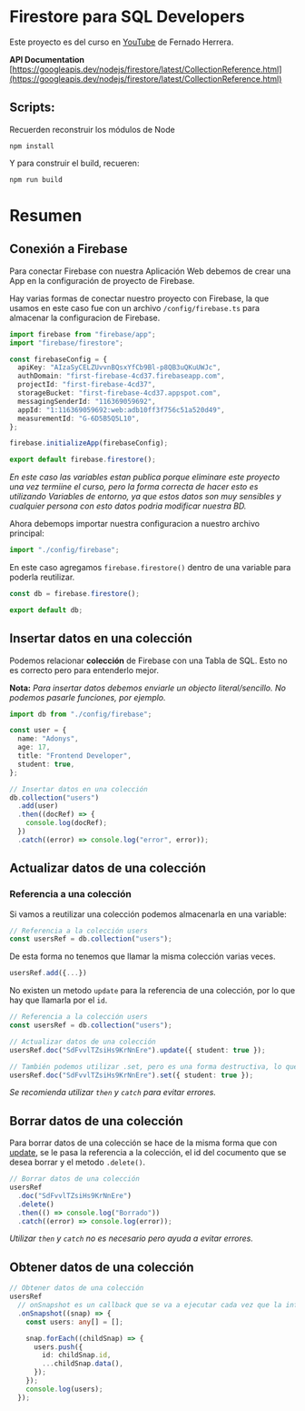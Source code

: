 # Firestore para SQL Developers

Este proyecto es del curso en [YouTube](https://www.youtube.com/playlist?list=PLCKuOXG0bPi29EkcAuVCln9ISbExcQk66) de Fernado Herrera.

**API Documentation** [https://googleapis.dev/nodejs/firestore/latest/CollectionReference.html](https://googleapis.dev/nodejs/firestore/latest/CollectionReference.html)

## Scripts:

Recuerden reconstruir los módulos de Node

```
npm install
```

Y para construir el build, recueren:

```
npm run build
```

# Resumen

## Conexión a Firebase

Para conectar Firebase con nuestra Aplicación Web debemos de crear una App en la configuración de proyecto de Firebase.

Hay varias formas de conectar nuestro proyecto con Firebase, la que usamos en este caso fue con un archivo `/config/firebase.ts` para almacenar la configuracion de Firebase.

```ts
import firebase from "firebase/app";
import "firebase/firestore";

const firebaseConfig = {
  apiKey: "AIzaSyCELZUvvnBQsxYfCb9Bl-p8QB3uQKuUWJc",
  authDomain: "first-firebase-4cd37.firebaseapp.com",
  projectId: "first-firebase-4cd37",
  storageBucket: "first-firebase-4cd37.appspot.com",
  messagingSenderId: "116369059692",
  appId: "1:116369059692:web:adb10ff3f756c51a520d49",
  measurementId: "G-6D5B5Q5L10",
};

firebase.initializeApp(firebaseConfig);

export default firebase.firestore();
```

_En este caso las variables estan publica porque eliminare este proyecto una vez termiine el curso, pero la forma correcta de hacer esto es utilizando Variables de entorno, ya que estos datos son muy sensibles y cualquier persona con esto datos podria modificar nuestra BD._

Ahora debemops importar nuestra configuracion a nuestro archivo principal:

```ts
import "./config/firebase";
```

En este caso agregamos `firebase.firestore()` dentro de una variable para poderla reutilizar.

```ts
const db = firebase.firestore();

export default db;
```

## Insertar datos en una colección

Podemos relacionar **colección** de Firebase con una Tabla de SQL. Esto no es correcto pero para entenderlo mejor.

**Nota:** _Para insertar datos debemos enviarle un objecto literal/sencillo. No podemos pasarle funciones, por ejemplo._

```ts
import db from "./config/firebase";

const user = {
  name: "Adonys",
  age: 17,
  title: "Frontend Developer",
  student: true,
};

// Insertar datos en una colección
db.collection("users")
  .add(user)
  .then((docRef) => {
    console.log(docRef);
  })
  .catch((error) => console.log("error", error));
```

## Actualizar datos de una colección

### Referencia a una colección

Si vamos a reutilizar una colección podemos almacenarla en una variable:

```ts
// Referencia a la colección users
const usersRef = db.collection("users");
```

De esta forma no tenemos que llamar la misma colección varias veces.

```ts
usersRef.add({...})
```

No existen un metodo `update` para la referencia de una colección, por lo que hay que llamarla por el `id`.

```ts
// Referencia a la colección users
const usersRef = db.collection("users");

// Actualizar datos de una colección
usersRef.doc("SdFvvlTZsiHs9KrNnEre").update({ student: true });

// También podemos utilizar .set, pero es una forma destructiva, lo que quiere decir que borrara los otros datos
usersRef.doc("SdFvvlTZsiHs9KrNnEre").set({ student: true });
```

_Se recomienda utilizar `then` y `catch` para evitar errores._

## Borrar datos de una colección

Para borrar datos de una colección se hace de la misma forma que con [update](#actualizar-datos-de-una-colección), se le pasa la referencia a la colección, el id del cocumento que se desea borrar y el metodo `.delete()`.

```ts
// Borrar datos de una colección
usersRef
  .doc("SdFvvlTZsiHs9KrNnEre")
  .delete()
  .then(() => console.log("Borrado"))
  .catch((error) => console.log(error));
```

_Utilizar `then` y `catch` no es necesario pero ayuda a evitar errores._

## Obtener datos de una colección

```ts
// Obtener datos de una colección
usersRef
  // onSnapshot es un callback que se va a ejecutar cada vez que la informacion cambie en la BD
  .onSnapshot((snap) => {
    const users: any[] = [];

    snap.forEach((childSnap) => {
      users.push({
        id: childSnap.id,
        ...childSnap.data(),
      });
    });
    console.log(users);
  });
```
